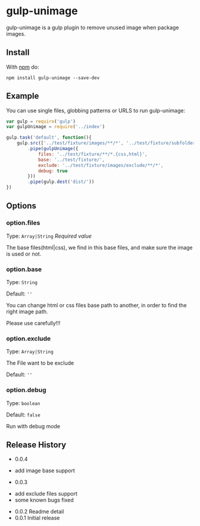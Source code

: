 # gulp-unimage

gulp-unimage is a gulp plugin to remove unused image when package images.

## Install

With [npm](https://www.npmjs.com/package/gulp-unimage) do:

```
npm install gulp-unimage --save-dev
```
## Example

You can use single files, globbing patterns or URLS to run gulp-unimage:

```js
var gulp = require('gulp')
var gulpUnimage = require('../index')

gulp.task('default', function(){
	gulp.src(['../test/fixture/images/**/*', '../test/fixture/subfolder/images/**/*'], {base: '../test/fixture/'})
		.pipe(gulpUnimage({
			files: '../test/fixture/**/*.{css,html}',
			base: '../test/fixture/',
			exclude: '../test/fixture/images/exclude/**/*',
			debug: true
		}))
		.pipe(gulp.dest('dist/'))
})
```
## Options

### option.files

Type: `Array|String`
*Required value*

The base files(html|css), we find in this base files, and make sure the image is used or not.

### option.base

Type: `String`

Default: `''`

You can change html or css files base path to another, in order to find the right image path.

Please use carefully!!!

### option.exclude

Type: `Array|String`

The File want to be exclude

Default: `''`

### option.debug

Type: `boolean`

Default: `false`

Run with debug mode

## Release History

* 0.0.4
 + add image base support
* 0.0.3
 + add exclude files support
 + some known bugs fixed
* 0.0.2 Readme detail
* 0.0.1 Initial release
